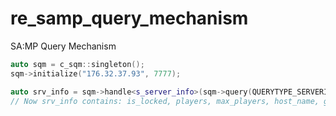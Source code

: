 # re_samp_query_mechanism
SA:MP Query Mechanism

```C++
auto sqm = c_sqm::singleton();
sqm->initialize("176.32.37.93", 7777);

auto srv_info = sqm->handle<s_server_info>(sqm->query(QUERYTYPE_SERVERINFO, 1));
// Now srv_info contains: is_locked, players, max_players, host_name, game_mode, language
```
